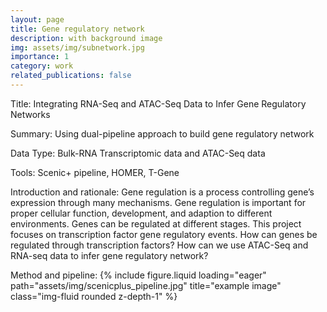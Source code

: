 ```yaml
---
layout: page
title: Gene regulatory network
description: with background image
img: assets/img/subnetwork.jpg
importance: 1
category: work
related_publications: false
---
```


Title: Integrating RNA-Seq and ATAC-Seq Data to Infer Gene Regulatory Networks

Summary: Using dual-pipeline approach to build gene regulatory network

Data Type: Bulk-RNA Transcriptomic data and ATAC-Seq data

Tools: Scenic+ pipeline, HOMER, T-Gene

Introduction and rationale:
Gene regulation is a process controlling gene’s expression through many mechanisms. Gene regulation is important for proper cellular function, development, and adaption to different environments. Genes can be regulated at different stages. This project focuses on transcription factor gene regulatory events. How can genes be regulated through transcription factors? How can we use ATAC-Seq and RNA-seq data to infer gene regulatory network?


Method and pipeline:
{% include figure.liquid loading="eager" path="assets/img/scenicplus_pipeline.jpg" title="example image" class="img-fluid rounded z-depth-1" %}
